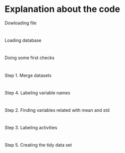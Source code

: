 # Explanation about the code
Dowloading file
#
Loading database
#
Doing some first checks
#
Step 1. Merge datasets
#
Step 4. Labeling variable names
#
Step 2. Finding variables related with mean and std
#
Step 3. Labeling activities
#
Step 5. Creating the tidy data set
